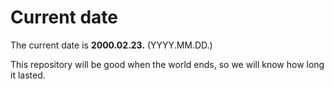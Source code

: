 # Current date

The current date is **2000.02.23.** (YYYY.MM.DD.)

This repository will be good when the world ends, so we will know how long it lasted.